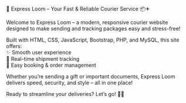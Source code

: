 🚀 Express Loom – Your Fast & Reliable Courier Service 📦✈

Welcome to Express Loom – a modern, responsive courier website designed to make sending and tracking packages easy and stress-free!  

Built with HTML, CSS, JavaScript, Bootstrap, PHP, and MySQL, this site offers:  
✨ Smooth user experience  
📍 Real-time shipment tracking  
📝 Easy booking & order management  

Whether you’re sending a gift or important documents, Express Loom delivers speed, security, and style – all in one place!  

Ready to streamline your deliveries? Let’s go! 🚚💨
